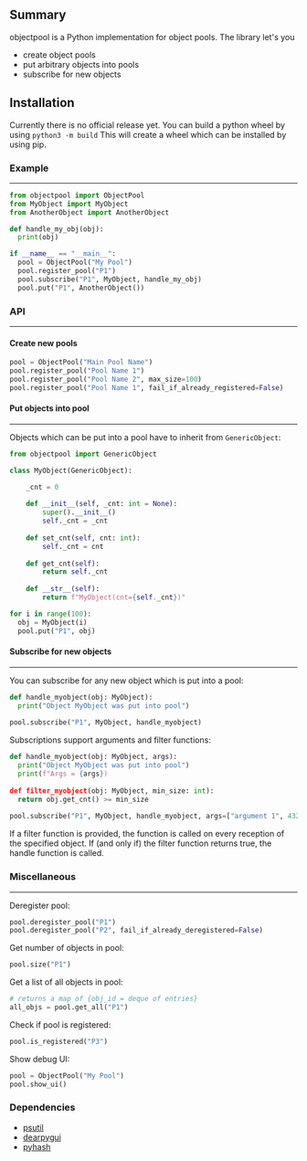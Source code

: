 ## Summary
objectpool is a Python implementation for object pools. The library let's you
- create object pools
- put arbitrary objects into pools
- subscribe for new objects

## Installation
Currently there is no official release yet. You can build a python wheel by using
`python3 -m build`
This will create a wheel which can be installed by using pip.

### Example
---
```Python
from objectpool import ObjectPool
from MyObject import MyObject
from AnotherObject import AnotherObject

def handle_my_obj(obj):
  print(obj)

if __name__ == "__main__":
  pool = ObjectPool("My Pool")
  pool.register_pool("P1")
  pool.subscribe("P1", MyObject, handle_my_obj)
  pool.put("P1", AnotherObject())
```

### API
---
#### Create new pools
```Python
pool = ObjectPool("Main Pool Name")
pool.register_pool("Pool Name 1")
pool.register_pool("Pool Name 2", max_size=100)
pool.register_pool("Pool Name 1", fail_if_already_registered=False)
```

#### Put objects into pool
---
Objects which can be put into a pool have to inherit from `GenericObject`:
```Python
from objectpool import GenericObject

class MyObject(GenericObject):

    _cnt = 0
    
    def __init__(self, _cnt: int = None):
        super().__init__()
        self._cnt = _cnt
        
    def set_cnt(self, cnt: int):
        self._cnt = cnt
        
    def get_cnt(self):
        return self._cnt
        
    def __str__(self):
        return f"MyObject(cnt={self._cnt})"
```

```Python
for i in range(100):
  obj = MyObject(i)
  pool.put("P1", obj)
```



#### Subscribe for new objects
---
You can subscribe for any new object which is put into a pool:
```Python
def handle_myobject(obj: MyObject):
  print("Object MyObject was put into pool")
  
pool.subscribe("P1", MyObject, handle_myobject)
```

Subscriptions support arguments and filter functions:
```Python
def handle_myobject(obj: MyObject, args):
  print("Object MyObject was put into pool")
  print(f"Args = {args})
  
def filter_myobject(obj: MyObject, min_size: int):
  return obj.get_cnt() >= min_size
  
pool.subscribe("P1", MyObject, handle_myobject, args=["argument 1", 4321], filter_func=filter_myobject, filter_func_args=50)
```

If a filter function is provided, the function is called on every reception of the specified object. If (and only if) the filter function returns true, the handle function is called.

### Miscellaneous
---
Deregister pool:
```Python
pool.deregister_pool("P1")
pool.deregister_pool("P2", fail_if_already_deregistered=False)
```

Get number of objects in pool:
```Python
pool.size("P1")
```

Get a list of all objects in pool:
```Python
# returns a map of {obj_id = deque of entries}
all_objs = pool.get_all("P1")
```
Check if pool is registered:
```Python
pool.is_registered("P3")
```

Show debug UI:
```Python
pool = ObjectPool("My Pool")
pool.show_ui()
```

### Dependencies
- [psutil](https://github.com/giampaolo/psutil)
- [dearpygui](https://github.com/hoffstadt/DearPyGui)
- [pyhash](https://github.com/flier/pyfasthash)

